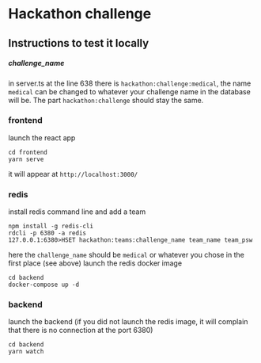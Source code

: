 # Hackathon challenge

## Instructions to test it locally

##### challenge_name

in server.ts at the line 638 there is `hackathon:challenge:medical`,
the name `medical` can be changed to whatever your challenge name in the database will be.
The part `hackathon:challenge` should stay the same.

### frontend

launch the react app

```
cd frontend
yarn serve
```

it will appear at `http://localhost:3000/`

### redis

install redis command line and add a team

```
npm install -g redis-cli
rdcli -p 6380 -a redis
127.0.0.1:6380>HSET hackathon:teams:challenge_name team_name team_psw
```

here the `challenge_name` should be `medical` or whatever you chose in the first place (see above)
launch the redis docker image

```
cd backend
docker-compose up -d
```

### backend

launch the backend
(if you did not launch the redis image, it will complain that there is no connection at the port 6380)

```
cd backend
yarn watch
```

